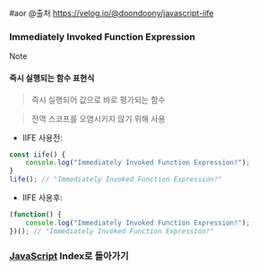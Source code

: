 #aor 
@출처
https://velog.io/@doondoony/javascript-iife
### Immediately Invoked Function Expression
>[!note]
>#### 즉시 실행되는 함수 표현식
>
>>즉시 실행되어 값으로 바로 평가되는 함수
>
>>전역 스코프를 오염시키지 않기 위해 사용

- IIFE 사용전:
```js
const iife() {
	console.log("Immediately Invoked Function Expression!");
}
life(); // "Immediately Invoked Function Expression!"
```

- IIFE 사용후:
```js
(function() {
	console.log("Immediately Invoked Function Expression!");
})(); // "Immediately Invoked Function Expression!"
```
### [JavaScript](../../../Dev-Index/JavaScript.md) Index로 돌아가기